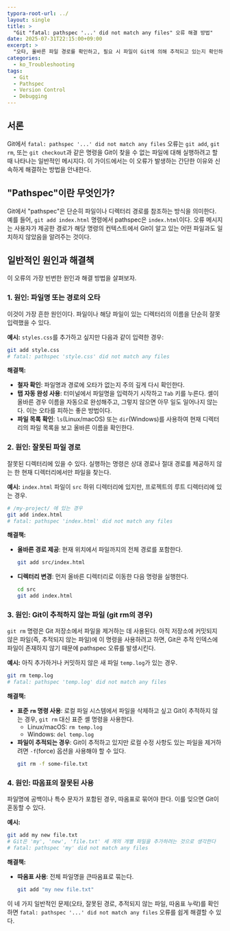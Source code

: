 ```yaml
---
typora-root-url: ../
layout: single
title: >
  "Git "fatal: pathspec '...' did not match any files" 오류 해결 방법"
date: 2025-07-31T22:15:00+09:00
excerpt: >
  "오타, 올바른 파일 경로를 확인하고, 필요 시 파일이 Git에 의해 추적되고 있는지 확인하여 "fatal: pathspec '...' did not match any files" Git 오류를 해결하세요."
categories:
  - ko_Troubleshooting
tags:
  - Git
  - Pathspec
  - Version Control
  - Debugging
---
```


## 서론

Git에서 `fatal: pathspec '...' did not match any files` 오류는 `git add`, `git rm`, 또는 `git checkout`과 같은 명령을 Git이 찾을 수 없는 파일에 대해 실행하려고 할 때 나타나는 일반적인 메시지다. 이 가이드에서는 이 오류가 발생하는 간단한 이유와 신속하게 해결하는 방법을 안내한다.

## "Pathspec"이란 무엇인가?

Git에서 "pathspec"은 단순히 파일이나 디렉터리 경로를 참조하는 방식을 의미한다. 예를 들어, `git add index.html` 명령에서 pathspec은 `index.html`이다. 오류 메시지는 사용자가 제공한 경로가 해당 명령의 컨텍스트에서 Git이 알고 있는 어떤 파일과도 일치하지 않았음을 알려주는 것이다.

## 일반적인 원인과 해결책

이 오류의 가장 빈번한 원인과 해결 방법을 살펴보자.

### 1. 원인: 파일명 또는 경로의 오타

이것이 가장 흔한 원인이다. 파일이나 해당 파일이 있는 디렉터리의 이름을 단순히 잘못 입력했을 수 있다.

**예시:**
`styles.css`를 추가하고 싶지만 다음과 같이 입력한 경우:
```bash
git add style.css 
# fatal: pathspec 'style.css' did not match any files
```

**해결책:**
- **철자 확인**: 파일명과 경로에 오타가 없는지 주의 깊게 다시 확인한다.
- **탭 자동 완성 사용**: 터미널에서 파일명을 입력하기 시작하고 `Tab` 키를 누른다. 셸이 올바른 경우 이름을 자동으로 완성해주고, 그렇지 않으면 아무 일도 일어나지 않는다. 이는 오타를 피하는 좋은 방법이다.
- **파일 목록 확인**: `ls`(Linux/macOS) 또는 `dir`(Windows)를 사용하여 현재 디렉터리의 파일 목록을 보고 올바른 이름을 확인한다.

### 2. 원인: 잘못된 파일 경로

잘못된 디렉터리에 있을 수 있다. 실행하는 명령은 상대 경로나 절대 경로를 제공하지 않는 한 현재 디렉터리에서만 파일을 찾는다.

**예시:**
`index.html` 파일이 `src` 하위 디렉터리에 있지만, 프로젝트의 루트 디렉터리에 있는 경우.
```bash
# /my-project/ 에 있는 경우
git add index.html
# fatal: pathspec 'index.html' did not match any files
```

**해결책:**
- **올바른 경로 제공**: 현재 위치에서 파일까지의 전체 경로를 포함한다.
  ```bash
  git add src/index.html
  ```
- **디렉터리 변경**: 먼저 올바른 디렉터리로 이동한 다음 명령을 실행한다.
  ```bash
  cd src
  git add index.html
  ```

### 3. 원인: Git이 추적하지 않는 파일 (git rm의 경우)

`git rm` 명령은 Git 저장소에서 파일을 제거하는 데 사용된다. 아직 저장소에 커밋되지 않은 파일(즉, 추적되지 않는 파일)에 이 명령을 사용하려고 하면, Git은 추적 인덱스에 파일이 존재하지 않기 때문에 pathspec 오류를 발생시킨다.

**예시:**
아직 추가하거나 커밋하지 않은 새 파일 `temp.log`가 있는 경우.
```bash
git rm temp.log
# fatal: pathspec 'temp.log' did not match any files
```

**해결책:**
- **표준 `rm` 명령 사용**: 로컬 파일 시스템에서 파일을 삭제하고 싶고 Git이 추적하지 않는 경우, `git rm` 대신 표준 셸 명령을 사용한다.
  - Linux/macOS: `rm temp.log`
  - Windows: `del temp.log`
- **파일이 추적되는 경우**: Git이 추적하고 있지만 로컬 수정 사항도 있는 파일을 제거하려면 `-f`(force) 옵션을 사용해야 할 수 있다.
  ```bash
  git rm -f some-file.txt
  ```

### 4. 원인: 따옴표의 잘못된 사용

파일명에 공백이나 특수 문자가 포함된 경우, 따옴표로 묶어야 한다. 이를 잊으면 Git이 혼동할 수 있다.

**예시:**
```bash
git add my new file.txt
# Git은 'my', 'new', 'file.txt' 세 개의 개별 파일을 추가하려는 것으로 생각한다
# fatal: pathspec 'my' did not match any files
```

**해결책:**
- **따옴표 사용**: 전체 파일명을 큰따옴표로 묶는다.
  ```bash
  git add "my new file.txt"
  ```

이 네 가지 일반적인 문제(오타, 잘못된 경로, 추적되지 않는 파일, 따옴표 누락)를 확인하면 `fatal: pathspec '...' did not match any files` 오류를 쉽게 해결할 수 있다.

```